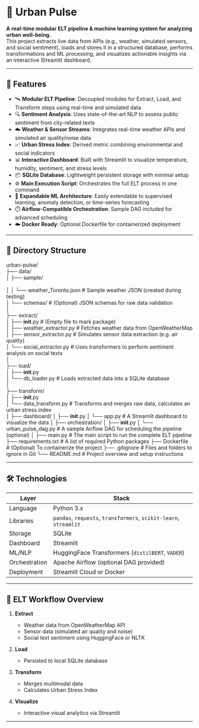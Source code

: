 # 🌆 Urban Pulse

**A real-time modular ELT pipeline & machine learning system for analyzing urban well-being.**  
This project extracts live data from APIs (e.g., weather, simulated sensors, and social sentiment), loads and stores it in a structured database, performs transformations and ML processing, and visualizes actionable insights via an interactive Streamlit dashboard.

---

## 🚀 Features

- 🛰️ **Modular ELT Pipeline**: Decoupled modules for Extract, Load, and Transform steps using real-time and simulated data
- 🔍 **Sentiment Analysis**: Uses state-of-the-art NLP to assess public sentiment from city-related texts
- ☁️ **Weather & Sensor Streams**: Integrates real-time weather APIs and simulated air quality/noise data
- 📈 **Urban Stress Index**: Derived metric combining environmental and social indicators
- 📊 **Interactive Dashboard**: Built with Streamlit to visualize temperature, humidity, sentiment, and stress levels
- 📦 **SQLite Database**: Lightweight persistent storage with minimal setup
- ⚙️ **Main Execution Script**: Orchestrates the full ELT process in one command
- 🧠 **Expandable ML Architecture**: Easily extendable to supervised learning, anomaly detection, or time-series forecasting
- ⏱️ **Airflow-Compatible Orchestration**: Sample DAG included for advanced scheduling
- ☁️ **Docker Ready**: Optional Dockerfile for containerized deployment

---

## 📂 Directory Structure

urban-pulse/ <br>
├── data/ <br>
│   ├── sample/     <br>                  
│   │   └── weather_Toronto.json      # Sample weather JSON (created during testing) <br>
│   └── schemas/                      # (Optional) JSON schemas for raw data validation <br>
│ <br>
├── extract/<br>
│   ├── __init__.py                   # (Empty file to mark package)<br>
│   ├── weather_extractor.py          # Fetches weather data from OpenWeatherMap<br>
│   ├── sensor_extractor.py           # Simulates sensor data extraction (e.g. air quality)<br>
│   └── social_extractor.py           # Uses transformers to perform sentiment analysis on social texts<br>
│<br>
├── load/<br>
│   ├── __init__.py<br>
│   └── db_loader.py                  # Loads extracted data into a SQLite database<br>
│<br>
├── transform/<br>
│   ├── __init__.py<br>
│   └── data_transform.py             # Transforms and merges raw data, calculates an urban stress index<br>
│
├── dashboard/
│   ├── __init__.py
│   └── app.py                        # A Streamlit dashboard to visualize the data
│
├── orchestration/
│   ├── __init__.py
│   └── urban_pulse_dag.py            # A sample Airflow DAG for scheduling the pipeline (optional)
│
├── main.py                           # The main script to run the complete ELT pipeline
├── requirements.txt                  # A list of required Python packages
├── Dockerfile                        # (Optional) To containerize the project
├── .gitignore                        # Files and folders to ignore in Git
└── README.md                         # Project overview and setup instructions




---

## 🛠️ Technologies

| Layer             | Stack                                                                 |
|------------------|------------------------------------------------------------------------|
| Language          | Python 3.x                                                             |
| Libraries         | `pandas`, `requests`, `transformers`, `scikit-learn`, `streamlit`     |
| Storage           | SQLite                                                                 |
| Dashboard         | Streamlit                                                              |
| ML/NLP            | HuggingFace Transformers (`distilBERT`, `VADER`)                      |
| Orchestration     | Apache Airflow (optional DAG provided)                                |
| Deployment        | Streamlit Cloud or Docker                                              |

---

## 🔁 ELT Workflow Overview

1. **Extract**  
   - Weather data from OpenWeatherMap API  
   - Sensor data (simulated air quality and noise)  
   - Social text sentiment using HuggingFace or NLTK  

2. **Load**  
   - Persisted to local SQLite database  

3. **Transform**  
   - Merges multimodal data  
   - Calculates Urban Stress Index  

4. **Visualize**  
   - Interactive visual analytics via Streamlit  

---
